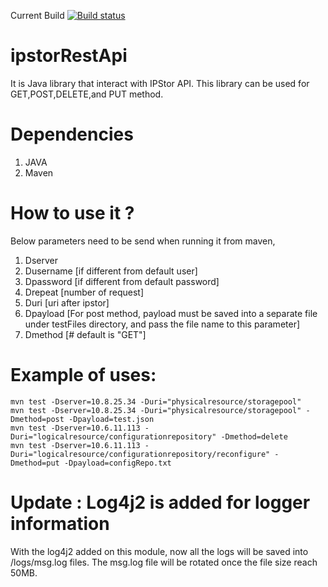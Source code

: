 
Current Build [![Build status](https://ci.appveyor.com/api/projects/status/github/imdadul2005/ipstorrestapi?svg=true)](https://ci.appveyor.com/api/projects/status/github/imdadul2005/ipstorrestapi)


# ipstorRestApi

It is Java library that interact with IPStor API. This library can be used for GET,POST,DELETE,and PUT method. 

# Dependencies
1. JAVA
2. Maven

# How to use it ? 
Below parameters need to be send when running it from maven,
1. Dserver
2. Dusername [if different from default user]
3. Dpassword [if different from default password]
4. Drepeat [number of request]
5. Duri [uri after ipstor\]
6. Dpayload [For post method, payload must be saved into a separate file under testFiles directory, and pass the file name to this parameter]
7. Dmethod [# default is "GET"]

# Example of uses:
```maven
mvn test -Dserver=10.8.25.34 -Duri="physicalresource/storagepool"
mvn test -Dserver=10.8.25.34 -Duri="physicalresource/storagepool" -Dmethod=post -Dpayload=test.json
mvn test -Dserver=10.6.11.113 -Duri="logicalresource/configurationrepository" -Dmethod=delete
mvn test -Dserver=10.6.11.113 -Duri="logicalresource/configurationrepository/reconfigure" -Dmethod=put -Dpayload=configRepo.txt
```

# Update : Log4j2 is added for logger information
  With the log4j2 added on this module, now all the logs will be saved into /logs/msg.log files. The msg.log file will be rotated once the file size reach 50MB.  
  
